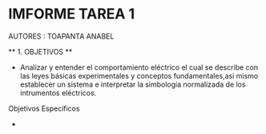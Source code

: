 # IMFORME TAREA 1

AUTORES : TOAPANTA ANABEL


** 1. OBJETIVOS **

* Analizar y entender el comportamiento eléctrico el cual se describe
con las leyes básicas experimentales y conceptos fundamentales,asi 
mismo establecer un sistema e interpretar la simbología normalizada 
de los intrumentos eléctricos.

Objetivos Específicos

* 
